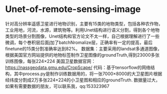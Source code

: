 # Unet-of-remote-sensing-image

针对高分辨率遥感卫星进行地物识别，主要有15类的地物类型，包括各种农作物，工业用地，河流，水源，建筑物等。利用Unet结构进行语义分割，得到各个地物类型的场景分割图像，Unet结构和官方论文不太一样，自己根据理解进行了一些微调，每个巻积层后面j加了batchNromalize层，正确率有一定的提高，最后finetune的15类分割准确率达到82%。
数据集：主要采用的landsat多通道图像，根据美国官方网站提供的地物标签制作卫星图像的groundTruth,得到23000多张训练图像，每张224×224
美国卫星数据官网：https://nassgeodata.gmu.edu/CropScape/
代码：基于tensorflow的网络结构，其中process.py是制作训练数据用的，将一张7000×8000的大卫星图片根据经纬度分割成2万多张224×224的小卫星图和相应的groundTruth.
数据量过大，如果有需要数据的朋友，可以联系我，qq:153323967




